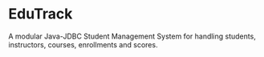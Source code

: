 # EduTrack
A modular Java-JDBC Student Management System for handling students, instructors, courses, enrollments and scores.
